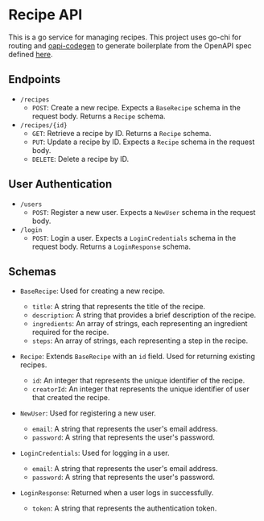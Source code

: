 # Recipe API

This is a go service for managing recipes. This project uses go-chi for routing and [oapi-codegen](https://github.com/deepmap/oapi-codegen) to generate boilerplate from the OpenAPI spec defined [here](./recipe-api-v1.json).

## Endpoints

- `/recipes`
  - `POST`: Create a new recipe. Expects a `BaseRecipe` schema in the request body. Returns a `Recipe` schema.
- `/recipes/{id}`
  - `GET`: Retrieve a recipe by ID. Returns a `Recipe` schema.
  - `PUT`: Update a recipe by ID. Expects a `Recipe` schema in the request body.
  - `DELETE`: Delete a recipe by ID.

## User Authentication

- `/users`
  - `POST`: Register a new user. Expects a `NewUser` schema in the request body.
- `/login`
  - `POST`: Login a user. Expects a `LoginCredentials` schema in the request body. Returns a `LoginResponse` schema.

## Schemas

- `BaseRecipe`: Used for creating a new recipe. 
  - `title`: A string that represents the title of the recipe.
  - `description`: A string that provides a brief description of the recipe.
  - `ingredients`: An array of strings, each representing an ingredient required for the recipe.
  - `steps`: An array of strings, each representing a step in the recipe.

- `Recipe`: Extends `BaseRecipe` with an `id` field. Used for returning existing recipes.
  - `id`: An integer that represents the unique identifier of the recipe.
  - `creatorId`: An integer that represents the unique identifier of user that created the recipe.

- `NewUser`: Used for registering a new user. 
  - `email`: A string that represents the user's email address.
  - `password`: A string that represents the user's password.

- `LoginCredentials`: Used for logging in a user. 
  - `email`: A string that represents the user's email address.
  - `password`: A string that represents the user's password.

- `LoginResponse`: Returned when a user logs in successfully.
  - `token`: A string that represents the authentication token.

